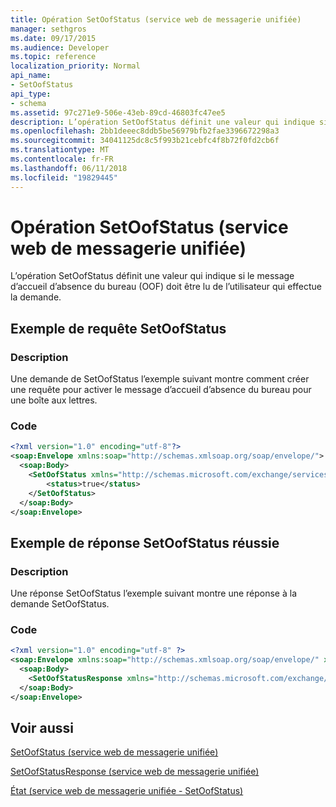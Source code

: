 ```yaml
---
title: Opération SetOofStatus (service web de messagerie unifiée)
manager: sethgros
ms.date: 09/17/2015
ms.audience: Developer
ms.topic: reference
localization_priority: Normal
api_name:
- SetOofStatus
api_type:
- schema
ms.assetid: 97c271e9-506e-43eb-89cd-46803fc47ee5
description: L’opération SetOofStatus définit une valeur qui indique si le message d’accueil d’absence du bureau (OOF) doit être lu de l’utilisateur qui effectue la demande.
ms.openlocfilehash: 2bb1deeec8ddb5be56979bfb2fae3396672298a3
ms.sourcegitcommit: 34041125dc8c5f993b21cebfc4f8b72f0fd2cb6f
ms.translationtype: MT
ms.contentlocale: fr-FR
ms.lasthandoff: 06/11/2018
ms.locfileid: "19829445"
---
```

# <a name="setoofstatus-operation-um-web-service"></a>Opération SetOofStatus (service web de messagerie unifiée)

L’opération SetOofStatus définit une valeur qui indique si le message d’accueil d’absence du bureau (OOF) doit être lu de l’utilisateur qui effectue la demande.
  
## <a name="setoofstatus-request-example"></a>Exemple de requête SetOofStatus

### <a name="description"></a>Description

Une demande de SetOofStatus l’exemple suivant montre comment créer une requête pour activer le message d’accueil d’absence du bureau pour une boîte aux lettres.
  
### <a name="code"></a>Code

```XML
<?xml version="1.0" encoding="utf-8"?>
<soap:Envelope xmlns:soap="http://schemas.xmlsoap.org/soap/envelope/">
  <soap:Body>
    <SetOofStatus xmlns="http://schemas.microsoft.com/exchange/services/2006/messages">
        <status>true</status>
    </SetOofStatus>
  </soap:Body>
</soap:Envelope>
```

## <a name="successful-setoofstatus-response-example"></a>Exemple de réponse SetOofStatus réussie

### <a name="description"></a>Description

Une réponse SetOofStatus l’exemple suivant montre une réponse à la demande SetOofStatus.
  
### <a name="code"></a>Code

```XML
<?xml version="1.0" encoding="utf-8" ?> 
<soap:Envelope xmlns:soap="http://schemas.xmlsoap.org/soap/envelope/" xmlns:xsi="http://www.w3.org/2001/XMLSchema-instance" xmlns:xsd="http://www.w3.org/2001/XMLSchema">
  <soap:Body>
    <SetOofStatusResponse xmlns="http://schemas.microsoft.com/exchange/services/2006/messages" /> 
  </soap:Body>
</soap:Envelope>
```

## <a name="see-also"></a>Voir aussi



[SetOofStatus (service web de messagerie unifiée)](setoofstatus-um-web-service.md)
  
[SetOofStatusResponse (service web de messagerie unifiée)](setoofstatusresponse-um-web-service.md)
  
[État (service web de messagerie unifiée - SetOofStatus)](status-um-web-servicesetoofstatus.md)

